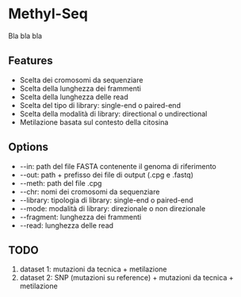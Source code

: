 # Methyl-Seq

Bla bla bla

## Features

* Scelta dei cromosomi da sequenziare
* Scelta della lunghezza dei frammenti
* Scelta della lunghezza delle read
* Scelta del tipo di library: single-end o paired-end
* Scelta della modalità di library: directional o undirectional
* Metilazione basata sul contesto della citosina

## Options

* --in: path del file FASTA contenente il genoma di riferimento
* --out: path + prefisso dei file di output (.cpg e .fastq)
* --meth: path del file .cpg
* --chr: nomi dei cromosomi da sequenziare
* --library: tipologia di library: single-end o paired-end
* --mode: modalità di library: direzionale o non direzionale
* --fragment: lunghezza dei frammenti
* --read: lunghezza delle read

## TODO
1. dataset 1: mutazioni da tecnica + metilazione
2. dataset 2: SNP (mutazioni su reference) + mutazioni da tecnica + metilazione
